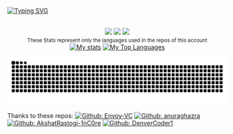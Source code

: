 <!--[![Typing SVG](https://readme-typing-svg.demolab.com/?loop=false&lines=Olá!+I'm+Francisco+André+💿)](https://git.io/typing-svg)-->

[![Typing SVG](https://readme-typing-svg.herokuapp.com?height=75&width=1000&duration=2000&font=Fira+Code&color=1FF773&multiline=true&repeat=false&&lines=Olá!+I'm+Francisco+André+💿;+Degree+in+Informatics+Engineering+at+Instituto+Politécnico+de+Bragança)](https://git.io/typing-svg)

<br/>
<div align= "center">
  <a href="https://www.linkedin.com/in/francisco-pereira-9755501a3/" target="_blank"><img src="https://img.shields.io/badge/-LinkedIn-%230077B5?style=for-the-badge&logo=linkedin&logoColor=white" target="_blank"></a>
  <a href="https://gitlab.com/ffarps" target="_blank"><img src="https://img.shields.io/badge/Gitlab-orange?style=for-the-badge&logo=Gitlab&logoColor=white" target="_blank"></a>
  <a href="https://www.artstation.com/farps" target="_blank"><img src="https://img.shields.io/badge/Artstation-blue?style=for-the-badge&logo=Artstation&logoColor=white" target="_blank"></a>
</div>

<!--
[![Linkedin: Francisco Pereira](https://img.shields.io/badge/-Francisco%20Pereira-blue?style=flat-square&logo=Linkedin&logoColor=white&link=https://www.linkedin.com/in/francisco-pereira-9755501a3/)](https://www.linkedin.com/in/francisco-pereira-9755501a3/)
[![Gitlab: Francisco Pereira](https://img.shields.io/badge/-ffarps-orange?style=flat-square&logo=gitlab&logoColor=white)](https://gitlab.com/ffarps)
[![ArtStation: Francisco Pereira](https://img.shields.io/badge/-Francisco%20Pereira-blue?style=flat-square&logo=artstation&logoColor=white)](https://www.artstation.com/farps)-->

<!--[![GitHub ffarps](https://img.shields.io/github/followers/ffarps?label=follow&style=social)](https://github.com/ffarps)-->

<!--
<div>
 <a href="https://github.com/ffarps">
<img align="left" witdh="47%" src="https://github-readme-stats.vercel.app/api?username=ffarps&show_icons=true&theme=vue" />
<img align="left" witdh="47%" src="https://github-readme-stats.vercel.app/api/top-langs/?username=ffarps&layout=compact)](https://github.com/anuraghazra/github-readme-stats" />
</div>
-->

  <div align="center">
    <small>These Stats represent only the languages used in the repos of this account</small> 
  </div>
  
<div align="center">
    <a href="#"><img alt="My stats" src="https://github-readme-stats.vercel.app/api?username=ffarps&show_icons=true&include_all_commits=true&count_private=true&theme=blue-green&hide_border=true&bg_color=0D1117&title_color=5ce1e6&icon_color=5ce1e6" height="150"/></a>
    <a href="#"><img alt="My Top Languages" src="https://github-readme-stats.vercel.app/api/top-langs/?username=ffarps&langs_count=10&layout=compact&theme=blue-green&hide_border=true&bg_color=0D1117&title_color=5ce1e6&icon_color=5ce1e6&&hide=Shaderlab,HLSL" height="125"/></a>

   <!--<p align="center"> <img src="https://komarev.com/ghpvc/?username=ffarps&label=Profile%20views&color=0e75b6&style=flat" alt="akshatrastogi-1nc0re" /> </p>
    <br/>
    <i><b>Note:</b> Top languages is only a metric of the languages my public code consists of and doesn't reflect experience or skill level.</i>-->
  </div>
  
<!--
### Code and Software I use or used:
#### Code:<img align="center" alt="c" height="30" width="40" src="https://cdn.jsdelivr.net/gh/devicons/devicon/icons/c/c-original.svg" href="https://en.wikipedia.org/wiki/C_(programming_language)"/><img align="center" alt="c++" height="30" width="40"  src="https://cdn.jsdelivr.net/gh/devicons/devicon/icons/cplusplus/cplusplus-original.svg" /><img align="center" alt="c#" height="30" width="40"  src="https://cdn.jsdelivr.net/gh/devicons/devicon/icons/csharp/csharp-original.svg" /><img align="center" alt="pyhton" height="30" width="40"  src="https://cdn.jsdelivr.net/gh/devicons/devicon/icons/python/python-original.svg" /><img align="center" alt="javascript" height="30" width="40"  src="https://cdn.jsdelivr.net/gh/devicons/devicon/icons/javascript/javascript-plain.svg" /><img align="center" alt="bash" height="30" width="40"  src="https://cdn.jsdelivr.net/gh/devicons/devicon/icons/bash/bash-original.svg" /><img align="center" alt="java" height="30" width="40"  src="https://cdn.jsdelivr.net/gh/devicons/devicon/icons/java/java-plain-wordmark.svg" />


#### IDEs: <img align="center" alt="vs" height="30" width="40" src="https://cdn.jsdelivr.net/gh/devicons/devicon/icons/visualstudio/visualstudio-plain.svg" /> <img align="center" alt="vscode" height="30" width="40" src="https://cdn.jsdelivr.net/gh/devicons/devicon/icons/vscode/vscode-original.svg" />  <img align="center" alt="Rider" height="30" width="40" src="https://github.com/devicons/devicon/blob/master/icons/jetbrains/jetbrains-original.svg" /><img align="center" alt="VIM" height="30" width="40" src="https://github.com/devicons/devicon/blob/master/icons/vim/vim-original.svg"/>

#### Software:<img align="center" alt="Unity" height="30" width="40" src="https://github.com/devicons/devicon/blob/master/icons/unity/unity-original-wordmark.svg" /><img align="center" alt="androidstudio" height="30" width="40"  src="https://cdn.jsdelivr.net/gh/devicons/devicon/icons/androidstudio/androidstudio-plain-wordmark.svg" /><img align="center" alt="arduino" height="30" width="40"  src="https://cdn.jsdelivr.net/gh/devicons/devicon/icons/arduino/arduino-original.svg" /><img align="center" alt="blender" height="30" width="40"  src="https://cdn.jsdelivr.net/gh/devicons/devicon/icons/blender/blender-original.svg" /><img align="center" alt="figma" height="30" width="40" src="https://cdn.jsdelivr.net/gh/devicons/devicon/icons/figma/figma-original.svg" /><img align="center" alt="MongoDB" height="30" width="40"  src="https://cdn.jsdelivr.net/gh/devicons/devicon/icons/mongodb/mongodb-original-wordmark.svg" /><img align="center" alt="mysql" height="30" width="40"  src="https://cdn.jsdelivr.net/gh/devicons/devicon/icons/mysql/mysql-original-wordmark.svg" /><img align="center" alt="nginx" height="30" width="40"  src="https://cdn.jsdelivr.net/gh/devicons/devicon/icons/nginx/nginx-original.svg" /><img align="center" alt="gimp" height="30" width="40" src="https://cdn.jsdelivr.net/gh/devicons/devicon/icons/gimp/gimp-plain-wordmark.svg" />  

#### Frameworks and libraries:<img align="center" alt="Anaconda" height="30" width="40"  src="https://cdn.jsdelivr.net/gh/devicons/devicon/icons/anaconda/anaconda-original.svg" /><img align="center" alt="firebase" height="30" width="40"  src="https://cdn.jsdelivr.net/gh/devicons/devicon/icons/firebase/firebase-plain-wordmark.svg"/><img align="center" alt="jupyter" height="30" width="40"  src="https://cdn.jsdelivr.net/gh/devicons/devicon/icons/jupyter/jupyter-original-wordmark.svg"/><img align="center" alt="nodejs" height="30" width="40"  src="https://cdn.jsdelivr.net/gh/devicons/devicon/icons/nodejs/nodejs-original-wordmark.svg" /><img align="center" alt="react" height="30" width="40"  src="https://cdn.jsdelivr.net/gh/devicons/devicon/icons/react/react-original-wordmark.svg" /><img align="center" alt="latex" height="30" width="40" src="https://cdn.jsdelivr.net/gh/devicons/devicon/icons/latex/latex-original.svg" />

#### OS:<img align="center" alt="linux" height="30" width="40" src="https://cdn.jsdelivr.net/gh/devicons/devicon/icons/linux/linux-original.svg" /><img align="center" alt="Windows" height="30" width="40" src="https://github.com/devicons/devicon/blob/master/icons/windows8/windows8-original.svg" /> 
###### //mainly Pop!_OS or Arch Linux

-->

<div align="center">
  
  ![Snake animation](https://github.com/ffarps/ffarps/blob/output/github-contribution-grid-snake.svg)
  
</div>
<!--
<div>
    <a href="#"><img alt="Activity Graph" src="https://activity-graph.herokuapp.com/graph?username=ffarps&custom_title=My%20Contribution%20Graph&bg_color=0D1117&color=5ce1e6&line=FFFFFF&point=5ce1e6&hide_border=true" /></a>
  <div> 
</div>

   
   
<div align="center">
  <img src="https://github-profile-trophy.vercel.app/?username=ffarps&column=8&theme=onedark" />
</div>

-->

<br/>


<!--[![Twitter: ThaiiBraga](https://img.shields.io/twitter/follow/ThaiiBraga?style=social)](https://twitter.com/ThaiiBraga)-->
<!--![Linktree](https://img.shields.io/badge/linktree-1de9b6?style=for-the-badge&logo=linktree&logoColor=white)-->
<!--  ##### Avatar: https://avatarmaker.com/-->

<!--```javascript
const ffarps = {
  code: [""],
  tools: [""],
  architecture: [""]
}
```-->
Thanks to these repos: [![Github: Envoy-VC](https://img.shields.io/github/stars/Envoy-VC/awesome-badges)](https://github.com/Envoy-VC/awesome-badges#contents)
[![Github: anuraghazra](https://img.shields.io/github/stars/anuraghazra/github-readme-stats)](https://github.com/anuraghazra/github-readme-stats)
[![Github: AkshatRastogi-1nC0re](https://img.shields.io/github/stars/AkshatRastogi-1nC0re/AkshatRastogi-1nC0re)](https://github.com/AkshatRastogi-1nC0re/AkshatRastogi-1nC0re/blob/main/README.md)
[![Github: DenverCoder1](https://img.shields.io/github/stars/DenverCoder1/readme-typing-svg)](https://github.com/DenverCoder1/readme-typing-svg)
